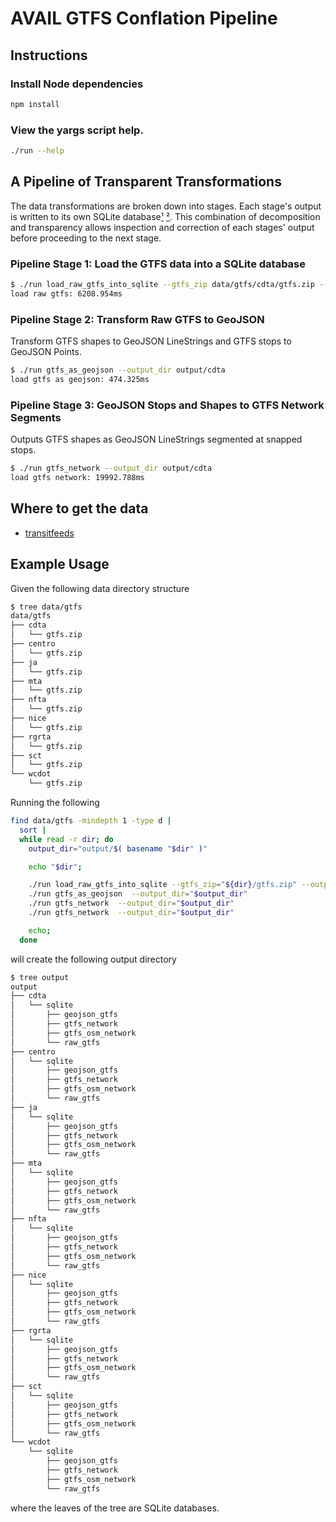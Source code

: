 # AVAIL GTFS Conflation Pipeline

## Instructions

### Install Node dependencies

```bash
npm install
```

### View the yargs script help.

```bash
./run --help
```

## A Pipeline of Transparent Transformations

The data transformations are broken down into stages.
Each stage's output is written to its own
  SQLite database[¹](https://www.sqlite.org/aff_short.html) [²](https://www.sqlite.org/appfileformat.html).
This combination of decomposition and transparency
  allows inspection and correction of each stages' output
  before proceeding to the next stage.

### Pipeline Stage 1: Load the GTFS data into a SQLite database

```bash
$ ./run load_raw_gtfs_into_sqlite --gtfs_zip data/gtfs/cdta/gtfs.zip --output_dir output/cdta
load raw gtfs: 6208.954ms
```

### Pipeline Stage 2: Transform Raw GTFS to GeoJSON

Transform GTFS shapes to GeoJSON LineStrings and GTFS stops to GeoJSON Points.

```bash
$ ./run gtfs_as_geojson --output_dir output/cdta
load gtfs as geojson: 474.325ms
```

### Pipeline Stage 3: GeoJSON Stops and Shapes to GTFS Network Segments

Outputs GTFS shapes as GeoJSON LineStrings segmented at snapped stops.

```bash
$ ./run gtfs_network --output_dir output/cdta
load gtfs network: 19992.788ms
```

## Where to get the data

* [transitfeeds](https://transitfeeds.com/feeds)

## Example Usage

Given the following data directory structure

```bash
$ tree data/gtfs
data/gtfs
├── cdta
│   └── gtfs.zip
├── centro
│   └── gtfs.zip
├── ja
│   └── gtfs.zip
├── mta
│   └── gtfs.zip
├── nfta
│   └── gtfs.zip
├── nice
│   └── gtfs.zip
├── rgrta
│   └── gtfs.zip
├── sct
│   └── gtfs.zip
└── wcdot
    └── gtfs.zip
```

Running the following

```bash
find data/gtfs -mindepth 1 -type d |
  sort |
  while read -r dir; do
    output_dir="output/$( basename "$dir" )"

    echo "$dir";

    ./run load_raw_gtfs_into_sqlite --gtfs_zip="${dir}/gtfs.zip" --output_dir="$output_dir"
    ./run gtfs_as_geojson  --output_dir="$output_dir"
    ./run gtfs_network  --output_dir="$output_dir"
    ./run gtfs_network  --output_dir="$output_dir"

    echo;
  done
```

will create the following output directory

```bash
$ tree output
output
├── cdta
│   └── sqlite
│       ├── geojson_gtfs
│       ├── gtfs_network
│       ├── gtfs_osm_network
│       └── raw_gtfs
├── centro
│   └── sqlite
│       ├── geojson_gtfs
│       ├── gtfs_network
│       ├── gtfs_osm_network
│       └── raw_gtfs
├── ja
│   └── sqlite
│       ├── geojson_gtfs
│       ├── gtfs_network
│       ├── gtfs_osm_network
│       └── raw_gtfs
├── mta
│   └── sqlite
│       ├── geojson_gtfs
│       ├── gtfs_network
│       ├── gtfs_osm_network
│       └── raw_gtfs
├── nfta
│   └── sqlite
│       ├── geojson_gtfs
│       ├── gtfs_network
│       ├── gtfs_osm_network
│       └── raw_gtfs
├── nice
│   └── sqlite
│       ├── geojson_gtfs
│       ├── gtfs_network
│       ├── gtfs_osm_network
│       └── raw_gtfs
├── rgrta
│   └── sqlite
│       ├── geojson_gtfs
│       ├── gtfs_network
│       ├── gtfs_osm_network
│       └── raw_gtfs
├── sct
│   └── sqlite
│       ├── geojson_gtfs
│       ├── gtfs_network
│       ├── gtfs_osm_network
│       └── raw_gtfs
└── wcdot
    └── sqlite
        ├── geojson_gtfs
        ├── gtfs_network
        ├── gtfs_osm_network
        └── raw_gtfs
```

where the leaves of the tree are SQLite databases.
